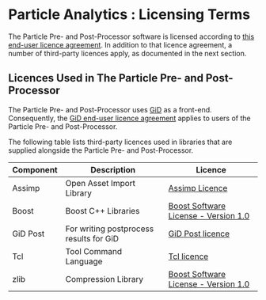 # Particle Analytics : Licensing Terms

The Particle Pre- and Post-Processor software is licensed according to [this end-user licence agreement](particle_analytics_licence.md).  In addition to that licence agreement, a number of third-party licences apply, as documented in the next section.

## Licences Used in The Particle Pre- and Post-Processor

The Particle Pre- and Post-Processor uses [GiD](http://www.gidhome.com/) as a front-end.  Consequently, the [GiD end-user licence agreement](gid_frontend_licence.md) applies to users of the Particle Pre- and Post-Processor.

The following table lists third-party licences used in libraries that are supplied alongside the Particle Pre- and Post-Processor.

Component | Description | Licence
----------|-------------|---------
Assimp | Open Asset Import Library | [Assimp Licence](assimp_licence.md)
Boost | Boost C++ Libraries | [Boost Software License - Version 1.0](boost_licence.md)
GiD Post | For writing postprocess results for GiD | [GiD Post licence](gidpost_licence.md)
Tcl | Tool Command Language | [Tcl licence](tcl_licence.md)
zlib | Compression Library | [Boost Software License - Version 1.0](zlib_licence.md)


